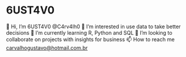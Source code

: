 # 6UST4V0

👋 Hi, I’m 6UST4V0 @C4rv4lh0
👀 I’m interested in use data to take better decisions
🌱 I’m currently learning R, Python and SQL
💞️ I’m looking to collaborate on projects with insights for business
📫 How to reach me carvalhogustavo@hotmail.com.br
